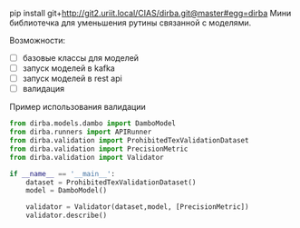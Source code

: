 pip install git+http://git2.uriit.local/CIAS/dirba.git@master#egg=dirba
Мини библиотечка для уменьшения рутины связанной с моделями.

Возможности:
 - [ ] базовые классы для моделей
 - [ ] запуск моделей в kafka
 - [ ] запуск моделей в rest api
 - [ ] валидация
 
Пример использования валидации 
```python
from dirba.models.dambo import DamboModel
from dirba.runners import APIRunner
from dirba.validation import ProhibitedTexValidationDataset
from dirba.validation import PrecisionMetric
from dirba.validation import Validator

if __name__ == '__main__':
    dataset = ProhibitedTexValidationDataset()
    model = DamboModel()

    validator = Validator(dataset,model, [PrecisionMetric])
    validator.describe()

```